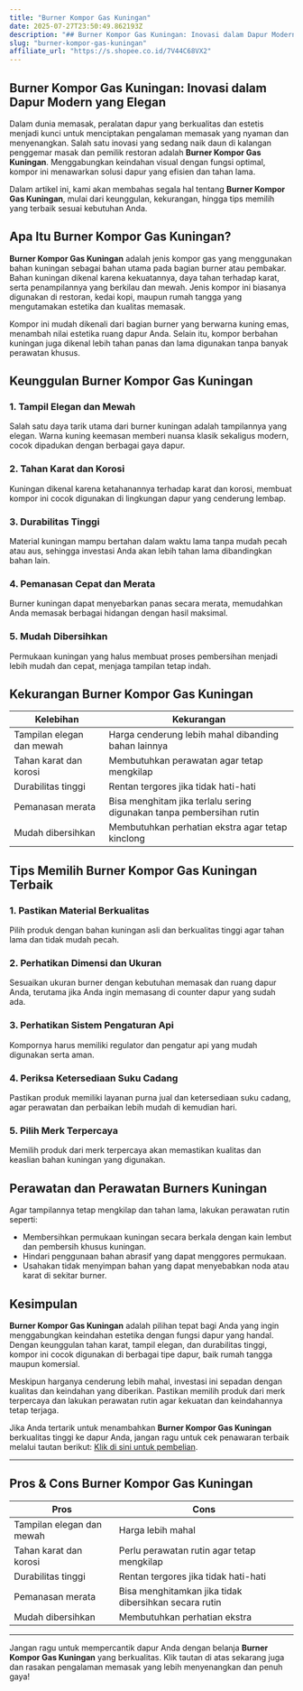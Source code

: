 ```yaml
---
title: "Burner Kompor Gas Kuningan"
date: 2025-07-27T23:50:49.862193Z
description: "## Burner Kompor Gas Kuningan: Inovasi dalam Dapur Modern yang Elegan..."
slug: "burner-kompor-gas-kuningan"
affiliate_url: "https://s.shopee.co.id/7V44C68VX2"
---
```

## Burner Kompor Gas Kuningan: Inovasi dalam Dapur Modern yang Elegan

Dalam dunia memasak, peralatan dapur yang berkualitas dan estetis menjadi kunci untuk menciptakan pengalaman memasak yang nyaman dan menyenangkan. Salah satu inovasi yang sedang naik daun di kalangan penggemar masak dan pemilik restoran adalah **Burner Kompor Gas Kuningan**. Menggabungkan keindahan visual dengan fungsi optimal, kompor ini menawarkan solusi dapur yang efisien dan tahan lama.

Dalam artikel ini, kami akan membahas segala hal tentang **Burner Kompor Gas Kuningan**, mulai dari keunggulan, kekurangan, hingga tips memilih yang terbaik sesuai kebutuhan Anda.

## Apa Itu Burner Kompor Gas Kuningan?

**Burner Kompor Gas Kuningan** adalah jenis kompor gas yang menggunakan bahan kuningan sebagai bahan utama pada bagian burner atau pembakar. Bahan kuningan dikenal karena kekuatannya, daya tahan terhadap karat, serta penampilannya yang berkilau dan mewah. Jenis kompor ini biasanya digunakan di restoran, kedai kopi, maupun rumah tangga yang mengutamakan estetika dan kualitas memasak.

Kompor ini mudah dikenali dari bagian burner yang berwarna kuning emas, menambah nilai estetika ruang dapur Anda. Selain itu, kompor berbahan kuningan juga dikenal lebih tahan panas dan lama digunakan tanpa banyak perawatan khusus.

## Keunggulan Burner Kompor Gas Kuningan

### 1. Tampil Elegan dan Mewah
Salah satu daya tarik utama dari burner kuningan adalah tampilannya yang elegan. Warna kuning keemasan memberi nuansa klasik sekaligus modern, cocok dipadukan dengan berbagai gaya dapur.

### 2. Tahan Karat dan Korosi
Kuningan dikenal karena ketahanannya terhadap karat dan korosi, membuat kompor ini cocok digunakan di lingkungan dapur yang cenderung lembap.

### 3. Durabilitas Tinggi
Material kuningan mampu bertahan dalam waktu lama tanpa mudah pecah atau aus, sehingga investasi Anda akan lebih tahan lama dibandingkan bahan lain.

### 4. Pemanasan Cepat dan Merata
Burner kuningan dapat menyebarkan panas secara merata, memudahkan Anda memasak berbagai hidangan dengan hasil maksimal.

### 5. Mudah Dibersihkan
Permukaan kuningan yang halus membuat proses pembersihan menjadi lebih mudah dan cepat, menjaga tampilan tetap indah.

## Kekurangan Burner Kompor Gas Kuningan

| **Kelebihan** | **Kekurangan** |
|----------------|----------------|
| Tampilan elegan dan mewah | Harga cenderung lebih mahal dibanding bahan lainnya |
| Tahan karat dan korosi | Membutuhkan perawatan agar tetap mengkilap |
| Durabilitas tinggi | Rentan tergores jika tidak hati-hati |
| Pemanasan merata | Bisa menghitam jika terlalu sering digunakan tanpa pembersihan rutin |
| Mudah dibersihkan | Membutuhkan perhatian ekstra agar tetap kinclong |

## Tips Memilih Burner Kompor Gas Kuningan Terbaik

### 1. Pastikan Material Berkualitas
Pilih produk dengan bahan kuningan asli dan berkualitas tinggi agar tahan lama dan tidak mudah pecah.

### 2. Perhatikan Dimensi dan Ukuran
Sesuaikan ukuran burner dengan kebutuhan memasak dan ruang dapur Anda, terutama jika Anda ingin memasang di counter dapur yang sudah ada.

### 3. Perhatikan Sistem Pengaturan Api
Kompornya harus memiliki regulator dan pengatur api yang mudah digunakan serta aman.

### 4. Periksa Ketersediaan Suku Cadang
Pastikan produk memiliki layanan purna jual dan ketersediaan suku cadang, agar perawatan dan perbaikan lebih mudah di kemudian hari.

### 5. Pilih Merk Terpercaya
Memilih produk dari merk terpercaya akan memastikan kualitas dan keaslian bahan kuningan yang digunakan.

## Perawatan dan Perawatan Burners Kuningan

Agar tampilannya tetap mengkilap dan tahan lama, lakukan perawatan rutin seperti:
- Membersihkan permukaan kuningan secara berkala dengan kain lembut dan pembersih khusus kuningan.
- Hindari penggunaan bahan abrasif yang dapat menggores permukaan.
- Usahakan tidak menyimpan bahan yang dapat menyebabkan noda atau karat di sekitar burner.

## Kesimpulan

**Burner Kompor Gas Kuningan** adalah pilihan tepat bagi Anda yang ingin menggabungkan keindahan estetika dengan fungsi dapur yang handal. Dengan keunggulan tahan karat, tampil elegan, dan durabilitas tinggi, kompor ini cocok digunakan di berbagai tipe dapur, baik rumah tangga maupun komersial.

Meskipun harganya cenderung lebih mahal, investasi ini sepadan dengan kualitas dan keindahan yang diberikan. Pastikan memilih produk dari merk terpercaya dan lakukan perawatan rutin agar kekuatan dan keindahannya tetap terjaga.

Jika Anda tertarik untuk menambahkan **Burner Kompor Gas Kuningan** berkualitas tinggi ke dapur Anda, jangan ragu untuk cek penawaran terbaik melalui tautan berikut: [Klik di sini untuk pembelian](https://s.shopee.co.id/7V44C68VX2).

---

## Pros & Cons Burner Kompor Gas Kuningan

| **Pros** | **Cons** |
|---|---|
| Tampilan elegan dan mewah | Harga lebih mahal | 
| Tahan karat dan korosi | Perlu perawatan rutin agar tetap mengkilap |
| Durabilitas tinggi | Rentan tergores jika tidak hati-hati |
| Pemanasan merata | Bisa menghitamkan jika tidak dibersihkan secara rutin |
| Mudah dibersihkan | Membutuhkan perhatian ekstra |

---

Jangan ragu untuk mempercantik dapur Anda dengan belanja **Burner Kompor Gas Kuningan** yang berkualitas. Klik tautan di atas sekarang juga dan rasakan pengalaman memasak yang lebih menyenangkan dan penuh gaya!